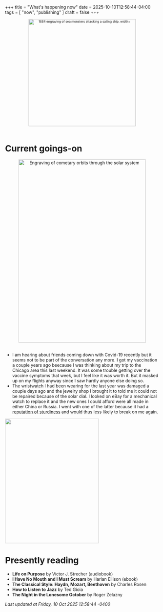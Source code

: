 +++
title = "What's happening now"
date = 2025-10-10T12:58:44-04:00
tags = [
    "now",
    "publishing"
]
draft = false
+++
<div align="center" style="font-size:x-small"><img src="https://milkfish08.s3.amazonaws.com/photo/blog/abovethefold/1684-untitled-engraving-of-sea-monsters-attacking-a-sailing-vessel-49fa31.jpg" alt="1684 engraving of sea monsters attacking a sailing ship. width="512" height="351" title="Sea monsters attacking a sailing ship" /></div><br clear="all" />

# Current goings-on

<div align="center"><img src="https://milkfish08.s3.amazonaws.com/photo/blog/comets.jpeg" height=600 width=417 alt="Engraving of cometary orbits through the solar system" title="Comets" /></div><br clear="all" />

* I am hearing about friends coming down with Covid-19 recently but it seems not to be part of the conversation any more.
I got my vaccination a couple years ago beecause I was thinking about my trip to the Chicago area this last weekend.
It was some trouble getting over the vaccine symptoms that week, but I feel like it was worth it.
But it masked up on my flights anyway since I saw hardly anyone else doing so.
* The wristwatch I had been wearing for the last year was damaged a couple days ago and the jewelry shop I brought it to told me it could not be repaired because of the solar dial.
I looked on eBay for a mechanical watch to replace it and the new ones I could afford were all made in either China or Russia.
I went with one of the latter because it had a [reputation of sturdiness](https://en.wikipedia.org/wiki/Amfibia) and would thus less likely to break on me again.
<img src=https://milkfish08.s3.us-east-1.amazonaws.com/photo/blog/IMG_20251010_125142_932.jpg width=307 height=408 />

# Presently reading

* __Life on Purpose__ by Victor J. Strecher (audiobook)
* __I Have No Mouth and I Must Scream__ by Harlan Ellison (ebook)
* __The Classical Style: Haydn, Mozart, Beethoven__ by Charles Rosen
* __How to Listen to Jazz__ by Ted Gioia
* __The Night in the Lonesome October__ by Roger Zelazny

*Last updated at Friday, 10 Oct 2025 12:58:44 -0400*
